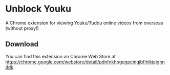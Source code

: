 # Unblock Youku

A Chrome extension for viewing Youku/Tudou online videos from overseas (without proxy!)

## Download

You can find this extension on Chrome Web Store at https://chrome.google.com/webstore/detail/pdnfnkhpgegpcingjbfihlkjeighnddk

